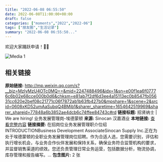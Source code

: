 ```yaml
---
title: "2022-06-08 06:55:50"
date: 2022-06-08T11:00:00+08:00
draft: false
categories: ["moments","2022","2022-06"]
tags: ["朋友圈","生活记录"]
summary: "2022-06-08 06:55:50..."
---
```


欢迎大家踊跃申请！🥳🥰

![Media 1](/Moments/photos/2022-06-08/202206080655500.jpg)

## 相关链接

**原始链接:** http://mp.weixin.qq.com/s?__biz=MzIyMzU4OTc0MQ==&mid=2247488496&idx=1&sn=e00f1ea6f07776c6b02e68cce000b0d6&chksm=e81ab7f2df6d3ee4a15113ec0b8547fb05631cc620e2bef08c21771c06f7872ab1b63fb427b0&mpshare=1&scene=2&srcid=0608xKD52umAaSubqQ4BMib1&sharer_sharetime=1654642519969&sharer_shareid=77848a6b3852ae4dcb6c74ffee84743c#rd
**链接标题:** 招贤纳士 | We are hiring! 业务发展管理岗-埃德蒙顿
**来源:** Sinocan 汉嘉酒业
**本地链接:** [查看完整内容](/link_content/2022/06/2022-06-08-1/link_content/)
**链接摘要:** 在招岗位业务发展管理职介位绍    INTRODUCTIONBusiness Development AssociateSinocan Supply Inc.正在为处于埃德蒙顿的全职业务发展管理岗位招聘。作为合适人选，您需要识别，评估和执行增长机会，与业务合作伙伴发展和保持关系，确保业务符合监管机构的要求，并监督销售渠道的绩效。您还负责管理日常业务运营，包括数据分析，物流协调，库存管理和报告编写。...
**包含图片:** 2 张

